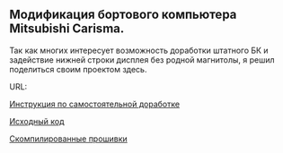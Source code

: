 Модификация бортового компьютера Mitsubishi Carisma.
-------------------------
Так как многих интересует возможность доработки штатного БК и задействие нижней строки дисплея без родной магнитолы, я решил поделиться своим проектом здесь.

URL:

[Инструкция по самостоятельной доработке](https://github.com/miheych/carisma_bk/blob/master/Docs/%D0%98%D0%BD%D1%81%D1%82%D1%80%D1%83%D0%BA%D1%86%D0%B8%D1%8F%20%D0%BF%D0%BE%20%D0%B4%D0%BE%D1%80%D0%B0%D0%B1%D0%BE%D1%82%D0%BA%D0%B5%20%D0%B1%D0%BE%D1%80%D1%82%D0%BE%D0%B2%D0%BE%D0%B3%D0%BE%20%D0%BA%D0%BE%D0%BC%D0%BF%D1%8C%D1%8E%D1%82%D0%B5%D1%80%D0%B0%20Mitsubishi%20Carisma.md)

[Исходный код](https://github.com/miheych/carisma_bk/blob/master/Source/bkRomV9.23_b017.ino)

[Скомпилированные прошивки](https://github.com/miheych/carisma_bk/tree/master/Hex)

